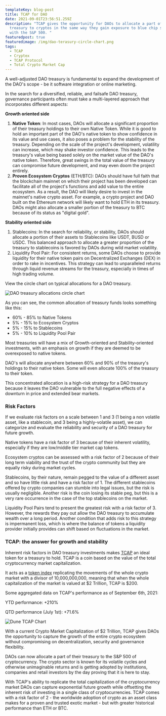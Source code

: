 ```yaml
---
templateKey: blog-post
title: TCAP for DAO
date: 2021-09-01T23:56:51.259Z
description: "TCAP gives the opportunity for DAOs to allocate a part of their
  treasury to cryptos in the same way they gain exposure to blue chip stocks
  with the S&P 500. "
featuredpost: true
featuredimage: /img/dao-terasury-circle-chart.png
tags:
  - TCAP
  - Cryptex
  - TCAP Protocol
  - Total Crypto Market Cap
---
```

A well-adjusted DAO treasury is fundamental to expand the development of the DAO's scope - be it software integration or online marketing.

In the search for a diversified, reliable, and failsafe DAO treasury, governance participants often must take a multi-layered approach that incorporates different aspects:

**Growth oriented side**

1. **Native Token**: In most cases, DAOs will allocate a significant proportion of their treasury holdings to their own Native Token. While it is good to hold an important part of the DAO's native token to show confidence in its value and use cases, it also poses a problem for the stability of the treasury. Depending on the scale of the project's development, volatility can increase, which may shake investor confidence. This leads to the treasury's value being based solely on the market value of the DAO's native token. Therefore, great swings in the total value of the treasury can compromise future development, and may even doom the project entirely.
2. **Proven Ecosystem Cryptos** (ETH/BTC): DAOs should have full faith that the blockchain mainnet on which their project has been developed can facilitate all of the project's functions and add value to the entire ecosystem. As a result, the DAO will likely desire to invest in the mainnet's native crypto asset. For example, a crypto project and DAO built on the Ethereum network will likely want to hold ETH in its treasury. DAOs might also allocate a smaller portion of the treasury to BTC because of its status as "digital gold".

**Stability oriented side**

1. Stablecoins: In the search for reliability, or stability, DAOs should allocate a portion of their assets to Stablecoins like USDT, BUSD or USDC. This balanced approach to allocate a greater proportion of the treasury to stablecoins is favored by DAOs during wild market volatility.
2. Liquidity Pool Pair: For consistent returns, some DAOs choose to provide liquidity for their native token pairs on Decentralized Exchanges (DEX) in order to rake in incentives. This strategy can lead to unparalleled returns through liquid revenue streams for the treasury, especially in times of high trading volume.

View the circle chart on typical allocations for a DAO treasury.

![](/img/dao-terasury-circle-chart.png "DAO treasury allocations circle chart")

As you can see, the common allocation of treasury funds looks something like this:

* 60% - 85% to Native Tokens
* 5% - 15% to Ecosystem Cryptos
* 5% - 15% to Stablecoins
* 5% - 10% to Liquidity Pool Pair

Most treasuries will have a mix of Growth-oriented and Stability-oriented investments, with an emphasis on growth if they are deemed to be overexposed to native tokens.

DAO's will allocate anywhere between 60% and 90% of the treasury's holdings to their native token. Some will even allocate 100% of the treasury to their token.

This concentrated allocation is a high-risk strategy for a DAO treasury because it leaves the DAO vulnerable to the full negative effects of a downturn in price and extended bear markets.

### Risk Factors

If we evaluate risk factors on a scale between 1 and 3 (1 being a non volatile asset, like a stablecoin, and 3 being a highly-volatile asset), we can categorize and evaluate the reliability and security of a DAO treasury for future growth.

Native tokens have a risk factor of 3 because of their inherent volatility, especially if they are low/middle tier market cap tokens.

Ecosystem cryptos can be assessed with a risk factor of 2 because of their long term viability and the trust of the crypto community but they are equally risky during market cycles.

Stablecoins, by their nature, remain pegged to the value of a different asset and so have little risk and have a risk factor of 1. The different stablecoins offered by crypto companies can stumble into legal issues, but the risk is usually negligible. Another risk is the coin losing its stable peg, but this is a very rare occurrence in the case of the top stablecoins on the market.

Liquidity Pool Pairs tend to present the greatest risk with a risk factor of 3. However, the rewards they pay out allow the DAO treasury to accumulate wealth over a long period. Another condition that adds risk to this strategy is impermanent loss, which is where the balance of tokens a liquidity provider initially provides can shift based on fluctuations in the market.

### **TCAP: the answer for growth and stability**

Inherent risk factors in DAO treasury investments makes [TCAP](https://cryptex.finance/#about) an ideal token for a treasury to hold. TCAP is a coin based on the value of the total cryptocurrency market capitalization.

It acts as a [token index](https://www.gemini.com/cryptopedia/crypto-index-fund-tcap-token-cryptex-trade) replicating the movements of the whole crypto market with a divisor of 10,000,000,000, meaning that when the whole capitalization of the market is valued at $2 Trillion, TCAP is $200.

Some aggregated data on TCAP's performance as of September 6th, 2021:

YTD performance: +210%

QTD performance (July 1st): +71.6%

![](/img/dune-tcap.jpg "Dune TCAP Chart")

With a current Crypto Market Capitalization of $2 Trillion, TCAP gives DAOs the opportunity to capture the growth of the entire crypto ecosystem without compromising on decentralization, security and governance flexibility.

DAOs can now allocate a part of their treasury to the S&P 500 of cryptocurrency. The crypto sector is known for its volatile cycles and otherwise unimaginable returns and is getting adopted by institutions, companies and retail investors by the day proving that it is here to stay.

With TCAP's ability to replicate the total capitalization of the cryptocurrency market DAOs can capture exponential future growth while offsetting the inherent risk of investing in a single class of cryptocurrencies. TCAP comes with a risk factor of 2 - the worldwide adoption of crypto as an asset class makes for a proven and trusted exotic market - but with greater historical performance than ETH or BTC.